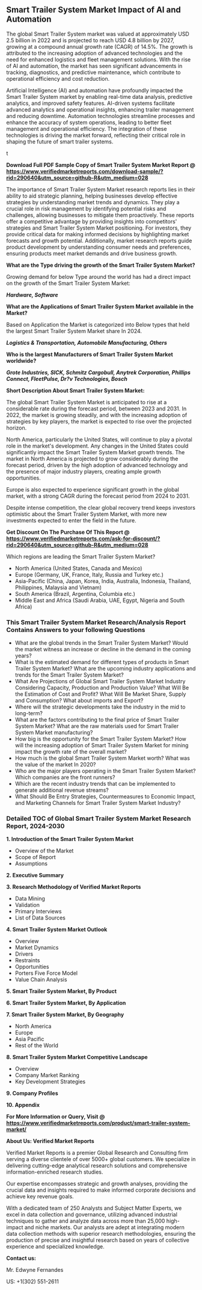 <h2>Smart Trailer System Market Impact of AI and Automation</h2><p>The global Smart Trailer System market was valued at approximately USD 2.5 billion in 2022 and is projected to reach USD 4.8 billion by 2027, growing at a compound annual growth rate (CAGR) of 14.5%. The growth is attributed to the increasing adoption of advanced technologies and the need for enhanced logistics and fleet management solutions. With the rise of AI and automation, the market has seen significant advancements in tracking, diagnostics, and predictive maintenance, which contribute to operational efficiency and cost reduction.</p><p>Artificial Intelligence (AI) and automation have profoundly impacted the Smart Trailer System market by enabling real-time data analysis, predictive analytics, and improved safety features. AI-driven systems facilitate advanced analytics and operational insights, enhancing trailer management and reducing downtime. Automation technologies streamline processes and enhance the accuracy of system operations, leading to better fleet management and operational efficiency. The integration of these technologies is driving the market forward, reflecting their critical role in shaping the future of smart trailer systems.</p>t</p><p id="" class=""><strong>Download Full PDF Sample Copy of Smart Trailer System Market Report @ <a href="https://www.verifiedmarketreports.com/download-sample/?rid=290640&utm_source=github-R&utm_medium=028" target="_blank">https://www.verifiedmarketreports.com/download-sample/?rid=290640&utm_source=github-R&utm_medium=028</a></strong></p><p>The importance of&nbsp;Smart Trailer System Market research reports lies in their ability to aid strategic planning, helping businesses develop effective strategies by understanding market trends and dynamics. They play a crucial role in risk management by identifying potential risks and challenges, allowing businesses to mitigate them proactively. These reports offer a competitive advantage by providing insights into competitors' strategies and Smart Trailer System Market positioning. For investors, they provide critical data for making informed decisions by highlighting market forecasts and growth potential. Additionally, market research reports guide product development by understanding consumer needs and preferences, ensuring products meet market demands and drive business growth.</p><p><strong>What are the&nbsp;Type driving the growth of the Smart Trailer System Market?</strong></p><p id="" class="">Growing demand for below Type around the world has had a direct impact on the growth of the Smart Trailer System Market:</p><em><strong>Hardware, Software</strong></em></p><strong>What are the&nbsp;Applications&nbsp;of Smart Trailer System Market available in the Market?</strong></p><p id="" class="">Based on Application the Market is categorized into Below types that held the largest Smart Trailer System Market share In 2024.</p><em><strong>Logistics & Transportation, Automobile Manufacturing, Others</strong></em></p><strong>Who is the largest Manufacturers of Smart Trailer System Market worldwide?</strong></p><p><em><strong>Grote Industries, SICK, Schmitz Cargobull, Anytrek Corporation, Phillips Connect, FleetPulse, Dr?v Technologies, Bosch</strong></em></p><p id="" class=""><strong>Short Description About Smart Trailer System Market:</strong></p><p>The global Smart Trailer System Market is anticipated to rise at a considerable rate during the forecast period, between 2023 and 2031. In 2022, the market is growing steadily, and with the increasing adoption of strategies by key players, the market is expected to rise over the projected horizon.</p><p>North America, particularly the United States, will continue to play a pivotal role in the market's development. Any changes in the United States could significantly impact the Smart Trailer System Market growth trends. The market in North America is projected to grow considerably during the forecast period, driven by the high adoption of advanced technology and the presence of major industry players, creating ample growth opportunities.</p><p>Europe is also expected to experience significant growth in the global market, with a strong CAGR during the forecast period from 2024 to 2031.</p><p>Despite intense competition, the clear global recovery trend keeps investors optimistic about the Smart Trailer System Market, with more new investments expected to enter the field in the future.</p><p id="" class=""><strong>Get Discount On The Purchase Of This Report @ <a href="https://www.verifiedmarketreports.com/ask-for-discount/?rid=290640&utm_source=github-R&utm_medium=028" target="_blank">https://www.verifiedmarketreports.com/ask-for-discount/?rid=290640&utm_source=github-R&utm_medium=028</a></strong></p>Which regions are leading the Smart Trailer System Market?</p><ul><li>North America (United States, Canada and Mexico)</li><li>Europe (Germany, UK, France, Italy, Russia and Turkey etc.)</li><li>Asia-Pacific (China, Japan, Korea, India, Australia, Indonesia, Thailand, Philippines, Malaysia and Vietnam)</li><li>South America (Brazil, Argentina, Columbia etc.)</li><li>Middle East and Africa (Saudi Arabia, UAE, Egypt, Nigeria and South Africa)</li></ul><h3 id="" class="">This Smart Trailer System Market Research/Analysis Report Contains Answers to your following Questions</h3><ul><li>What are the global trends in the Smart Trailer System Market? Would the market witness an increase or decline in the demand in the coming years?</li><li>What is the estimated demand for different types of products in Smart Trailer System Market? What are the upcoming industry applications and trends for the Smart Trailer System Market?</li><li>What Are Projections of Global Smart Trailer System Market Industry Considering Capacity, Production and Production Value? What Will Be the Estimation of Cost and Profit? What Will Be Market Share, Supply and Consumption? What about imports and Export?</li><li>Where will the strategic developments take the industry in the mid to long-term?</li><li>What are the factors contributing to the final price of Smart Trailer System Market? What are the raw materials used for Smart Trailer System Market manufacturing?</li><li>How big is the opportunity for the Smart Trailer System Market? How will the increasing adoption of Smart Trailer System Market for mining impact the growth rate of the overall market?</li><li>How much is the global Smart Trailer System Market worth? What was the value of the market In 2020?</li><li>Who are the major players operating in the Smart Trailer System Market? Which companies are the front runners?</li><li>Which are the recent industry trends that can be implemented to generate additional revenue streams?</li><li>What Should Be Entry Strategies, Countermeasures to Economic Impact, and Marketing Channels for Smart Trailer System Market Industry?</li></ul><h3 id="" class="">Detailed TOC of Global Smart Trailer System Market Research Report, 2024-2030</h3><p id="" class=""><strong>1. Introduction of the Smart Trailer System Market</strong></p><ul><li>Overview of the Market</li><li>Scope of Report</li><li>Assumptions</li></ul><p id="" class=""><strong>2. Executive Summary</strong></p><p id="" class=""><strong>3. Research Methodology of Verified Market Reports</strong></p><ul><li>Data Mining</li><li>Validation</li><li>Primary Interviews</li><li>List of Data Sources</li></ul><p id="" class=""><strong>4. Smart Trailer System Market Outlook</strong></p><ul><li>Overview</li><li>Market Dynamics</li><li>Drivers</li><li>Restraints</li><li>Opportunities</li><li>Porters Five Force Model</li><li>Value Chain Analysis</li></ul><p id="" class=""><strong>5. Smart Trailer System Market, By Product</strong></p><p id="" class=""><strong>6. Smart Trailer System Market, By Application</strong></p><p id="" class=""><strong>7. Smart Trailer System Market, By Geography</strong></p><ul><li>North America</li><li>Europe</li><li>Asia Pacific</li><li>Rest of the World</li></ul><p id="" class=""><strong>8. Smart Trailer System Market Competitive Landscape</strong></p><ul><li>Overview</li><li>Company Market Ranking</li><li>Key Development Strategies</li></ul><p id="" class=""><strong>9. Company Profiles</strong></p><p id="" class=""><strong>10. Appendix</strong></p><p id="" class=""><strong>For More Information or Query, Visit @ <a href="https://www.verifiedmarketreports.com/product/smart-trailer-system-market/" target="_blank">https://www.verifiedmarketreports.com/product/smart-trailer-system-market/</a></strong></p><p id="" class=""><strong>About Us: Verified Market Reports</strong></p><p id="" class="">Verified Market Reports is a premier Global Research and Consulting firm serving a diverse clientele of over 5000+ global customers. We specialize in delivering cutting-edge analytical research solutions and comprehensive information-enriched research studies.</p><p id="" class="">Our expertise encompasses strategic and growth analyses, providing the crucial data and insights required to make informed corporate decisions and achieve key revenue goals.</p><p id="" class="">With a dedicated team of 250 Analysts and Subject Matter Experts, we excel in data collection and governance, utilizing advanced industrial techniques to gather and analyze data across more than 25,000 high-impact and niche markets. Our analysts are adept at integrating modern data collection methods with superior research methodologies, ensuring the production of precise and insightful research based on years of collective experience and specialized knowledge.</p><p id="" class=""><strong>Contact us:</strong></p><p id="" class="">Mr. Edwyne Fernandes</p><p id="" class="">US: +1(302) 551-2611</p>